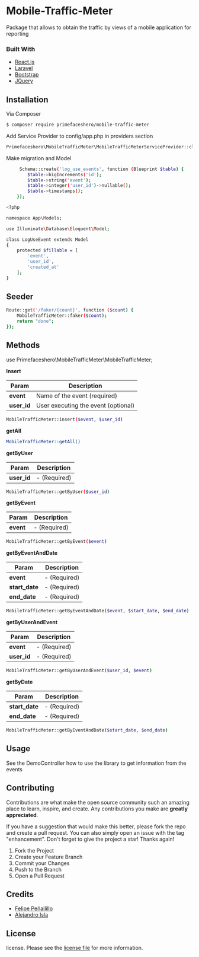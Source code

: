 # Mobile-Traffic-Meter
Package that allows to obtain the traffic by views of a mobile application for reporting

### Built With

* [React.js](https://reactjs.org/)
* [Laravel](https://laravel.com)
* [Bootstrap](https://getbootstrap.com)
* [JQuery](https://jquery.com)

## Installation

Via Composer

``` bash
$ composer require primefaceshero/mobile-traffic-meter
```

Add Service Provider to config/app.php in providers section

``` bash
Primefaceshero\MobileTrafficMeter\MobileTrafficMeterServiceProvider::class,
```

Make migration and Model

``` bash
     Schema::create('log_use_events', function (Blueprint $table) {
        $table->bigIncrements('id');
        $table->string('event');
        $table->integer('user_id')->nullable();
        $table->timestamps();
    });
```

``` bash
<?php

namespace App\Models;

use Illuminate\Database\Eloquent\Model;

class LogUseEvent extends Model
{
    protected $fillable = [
        'event',
        'user_id',
        'created_at'
    ];
}
```

## Seeder

``` bash
Route::get('/faker/{count}', function ($count) {
    MobileTrafficMeter::faker($count);
    return "done";
});
```

## Methods

use Primefaceshero\MobileTrafficMeter\MobileTrafficMeter;

**Insert** 

|Param          |Description                            |
|---------------|---------------------------------------|
|**event**      |Name of the event (required)|
|**user_id**   |User executing the event  (optional)  |

``` bash
MobileTrafficMeter::insert($event, $user_id)
```


**getAll** 

``` bash
MobileTrafficMeter::getAll()
```


**getByUser** 

|Param          |Description                            |
|---------------|---------------------------------------|
|**user_id**      | - (Required) |

``` bash
MobileTrafficMeter::getByUser($user_id)
```


**getByEvent** 

|Param          |Description                            |
|---------------|---------------------------------------|
|**event**      | - (Required) |

``` bash
MobileTrafficMeter::getByEvent($event)
```


**getByEventAndDate** 

|Param          |Description                            |
|---------------|---------------------------------------|
|**event**      | - (Required) |
|**start_date**      | - (Required) |
|**end_date**      | - (Required) |

``` bash
MobileTrafficMeter::getByEventAndDate($event, $start_date, $end_date)
```

**getByUserAndEvent** 

|Param          |Description                            |
|---------------|---------------------------------------|
|**event**      | - (Required) |
|**user_id**      | - (Required) |

``` bash
MobileTrafficMeter::getByUserAndEvent($user_id, $event)
```

**getByDate** 

|Param          |Description                            |
|---------------|---------------------------------------|
|**start_date**      | - (Required) |
|**end_date**      | - (Required) |

``` bash
MobileTrafficMeter::getByEventAndDate($start_date, $end_date)
```

## Usage

See the DemoController how to use the library to get information from the events

## Contributing

Contributions are what make the open source community such an amazing place to learn, inspire, and create. Any contributions you make are **greatly appreciated**.

If you have a suggestion that would make this better, please fork the repo and create a pull request. You can also simply open an issue with the tag "enhancement".
Don't forget to give the project a star! Thanks again!

1. Fork the Project
2. Create your Feature Branch
3. Commit your Changes 
4. Push to the Branch
5. Open a Pull Request

## Credits

- [Felipe Peñailillo][link-author]
- [Alejandro Isla][link-author-2]

## License

license. Please see the [license file](LICENSE) for more information.

[ico-version]: https://img.shields.io/packagist/v/primafeceshero/mobile-traffic-meter.svg?style=flat-square

[ico-downloads]: https://img.shields.io/packagist/dt/primafeceshero/mobile-traffic-meter.svg?style=flat-square

[link-packagist]: https://packagist.org/packages/primefaceshero/mobile-traffic-meter

[link-downloads]: https://packagist.org/packages/primefaceshero/mobile-traffic-meter

[link-author]: https://github.com/primefaceshero

[link-author-2]: https://github.com/willywes

